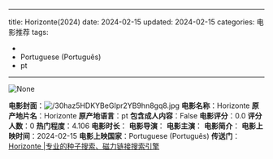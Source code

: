 
---
title: Horizonte(2024)
date: 2024-02-15
updated: 2024-02-15
categories: 电影推荐
tags:

- 
- Portuguese (Português)
- pt
---

<img src="https://image.tmdb.org/t/p/originalNone" alt="None" title="None">

**电影封面**：<img src="https://image.tmdb.org/t/p/w200/30haz5HDKYBeGIpr2YB9hn8gq8.jpg" alt="/30haz5HDKYBeGIpr2YB9hn8gq8.jpg" title="/30haz5HDKYBeGIpr2YB9hn8gq8.jpg">
**电影名称**：Horizonte
**原产地片名**：Horizonte
**原产地语言**：pt
**包含成人内容**：False
**电影评分**：0.0
**评分人数**：0
**热门程度**：4.106
**电影时长**：
**电影导演**：
**电影主演**：
**电影简介**：
**电影上映时间**：2024-02-15
**电影上映国家**：Portuguese (Português)
**传送门**：[Horizonte |专业的种子搜索、磁力链接搜索引擎](https://movie.amd794.com:2083/?search=Horizonte&ordering=&mode=match_phrase&page_size=10&page=1)

